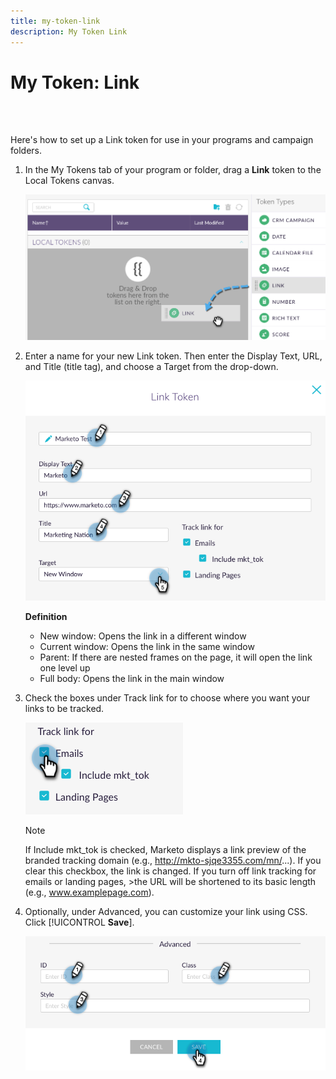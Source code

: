 ```yaml
---
title: my-token-link
description: My Token Link
---
```


# My Token: Link

<br>&nbsp;

Here's how to set up a Link token for use in your programs and campaign folders.

1. In the My Tokens tab of your program or folder, drag a **Link** token to the Local Tokens canvas.

   ![Image One](/help/sky/assets/my-tokens/my-token-link/my-token-link-1.png)

1. Enter a name for your new Link token. Then enter the Display Text, URL, and Title (title tag), and choose a Target from the drop-down.

   ![Image Two](/help/sky/assets/my-tokens/my-token-link/my-token-link-2.png)

   **Definition**

   * New window: Opens the link in a different window
   * Current window: Opens the link in the same window
   * Parent: If there are nested frames on the page, it will open the link one level up
   * Full body: Opens the link in the main window

1. Check the boxes under Track link for to choose where you want your links to be tracked.

   ![Image Three](/help/sky/assets/my-tokens/my-token-link/my-token-link-3.png)

   >[!NOTE]
   >
   >If Include mkt_tok is checked, Marketo displays a link preview of the branded tracking domain (e.g., http://mkto-sjqe3355.com/mn/...). If you clear this checkbox, the link is changed. If you turn off link tracking for emails or landing pages, >the URL will be shortened to its basic length (e.g., www.examplepage.com).

1. Optionally, under Advanced, you can customize your link using CSS. Click [!UICONTROL **Save**].

   ![Image Four](/help/sky/assets/my-tokens/my-token-link/my-token-link-4.png)
